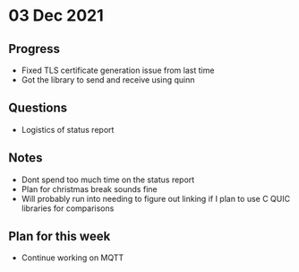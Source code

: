 # 03 Dec 2021

## Progress

* Fixed TLS certificate generation issue from last time
* Got the library to send and receive using quinn

## Questions

* Logistics of status report

## Notes

* Dont spend too much time on the status report
* Plan for christmas break sounds fine
* Will probably run into needing to figure out linking if I plan to use C QUIC libraries for comparisons

## Plan for this week

* Continue working on MQTT
